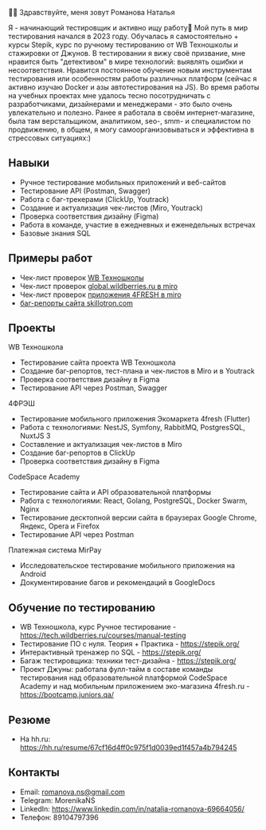 👩‍💻 Здравствуйте, меня зовут Романова Наталья

Я - начинающий тестировщик и активно ищу работу🔎 Мой путь в мир тестирования начался в 2023 году. Обучалась я самостоятельно + курсы Stepik, курс по ручному тестированию от WB Техношколы и стажировки от Джунов.
В тестировании я вижу своё призвание, мне нравится быть "детективом" в мире технологий: выявлять ошибки и несоответствия. Нравится постоянное обучение новым инструментам тестирования или особенностям работы различных платформ (сейчас я активно изучаю Docker и азы автотестирования на JS). Во время работы на учебных проектах мне удалось тесно посотрудничать с разработчиками, дизайнерами и менеджерами - это было очень увлекательно и полезно.
Ранее я работала в своём интернет-магазине, была там верстальщиком, аналитиком, seo-, smm- и специалистом по продвижению, в общем, я могу самоорганизовываться и эффективна в стрессовых ситуациях:)

## Навыки
- Ручное тестирование мобильных приложений и веб-сайтов
- Тестирование API (Postman, Swagger)
- Работа с баг-трекерами (ClickUp, Youtrack)
- Создание и актуализация чек-листов (Miro, Youtrack)
- Проверка соответствия дизайну (Figma)
- Работа в команде, участие в ежедневных и еженедельных встречах
- Базовые знания SQL

## Примеры работ
- Чек-лист проверок [WB Техношколы](https://github.com/Morenika/CheckList)
- Чек-лист проверок [global.wildberries.ru в miro](https://miro.com/app/board/uXjVKziMS3E=/)
- Чек-лист проверок [приложения 4FRESH в miro](https://miro.com/app/board/uXjVNH9PNEk=/)
- [баг-репорты сайта skillotron.com](https://github.com/Morenika/Bugreports)

## Проекты
WB Техношкола 
- Тестирование сайта проекта WB Техношкола
- Создание баг-репортов, тест-плана и чек-листов в Miro и в Youtrack
- Проверка соответствия дизайну в Figma
- Тестирование API через Postman, Swagger

4ФРЭШ
- Тестирование мобильного приложения Экомаркета 4fresh (Flutter)
- Работа с технологиями: NestJS, Symfony, RabbitMQ, PostgresSQL, NuxtJS 3
- Составление и актуализация чек-листов в Miro
- Создание баг-репортов в ClickUp
- Проверка соответствия дизайну в Figma

CodeSpace Academy
- Тестирование сайта и API образовательной платформы
- Работа с технологиями: React, Golang, PostgreSQL, Docker Swarm, Nginx
- Тестирование десктопной версии сайта в браузерах Google Chrome, Яндекс, Opera и Firefox
- Тестирование API через Postman

Платежная система MirPay
- Исследовательское тестирование мобильного приложения на Android
- Документирование багов и рекомендаций в GoogleDocs

## Обучение по тестированию
- WB Техношкола, курс Ручное тестирование - https://tech.wildberries.ru/courses/manual-testing
- Тестирование ПО с нуля. Теория + Практика - https://stepik.org/
- Интерактивный тренажер по SQL - https://stepik.org/
- Багаж тестировщика: техники тест-дизайна - https://stepik.org/
- Проект Джуны: работала фулл-тайм в составе команды тестирования над образовательной платформой CodeSpace Academy и над мобильным приложением эко-магазина 4fresh.ru - https://bootcamp.juniors.qa/

## Резюме
- На hh.ru: https://hh.ru/resume/67cf16d4ff0c975f1d0039ed1f457a4b794245

## Контакты
- Email: romanova.ns@gmail.com
- Telegram: MorenikaNS
- LinkedIn: https://www.linkedin.com/in/natalia-romanova-69664056/
- Телефон: 89104797396

